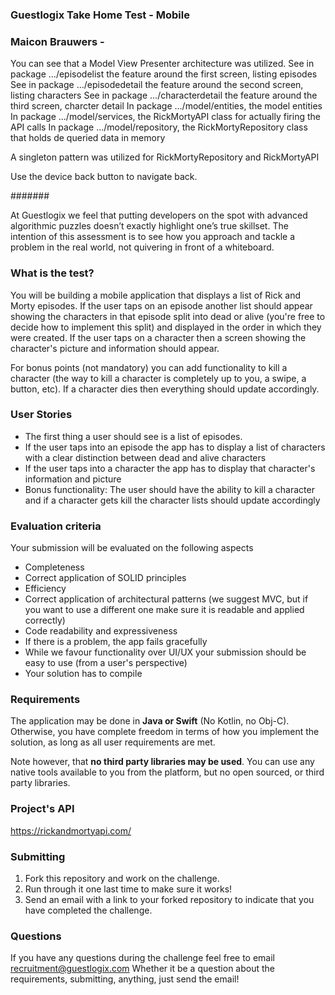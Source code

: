 ### Guestlogix Take Home Test - Mobile


### Maicon Brauwers - ###

You can see that a Model View Presenter architecture was utilized.
See in package .../episodelist the feature around the first screen, listing episodes
See in package .../episodedetail the feature around the second screen, listing characters
See in package .../characterdetail the feature around the third screen, charcter detail
In package .../model/entities, the model entities
In package .../model/services, the RickMortyAPI class for actually firing the API calls
In package .../model/repository, the RickMortyRepository class that holds de queried data in memory

A singleton pattern was utilized for RickMortyRepository and RickMortyAPI

Use the device back button to navigate back.

#######

At Guestlogix we feel that putting developers on the spot with advanced algorithmic puzzles doesn’t exactly highlight one’s true skillset. The intention of this assessment is to see how you approach and tackle a problem in the real world, not quivering in front of a whiteboard.

### What is the test?

You will be building a mobile application that displays a list of Rick and Morty episodes. If the user taps on an episode another list should appear showing the characters in that episode split into dead or alive (you're free to decide how to implement this split) and displayed in the order in which they were created. If the user taps on a character then a screen showing the character's picture and information should appear.

For bonus points (not mandatory) you can add functionality to kill a character (the way to kill a character is completely up to you, a swipe, a button, etc). If a character dies then everything should update accordingly.

### User Stories

* The first thing a user should see is a list of episodes.
* If the user taps into an episode the app has to display a list of characters with a clear distinction between dead and alive characters
* If the user taps into a character the app has to display that character's information and picture
* Bonus functionality: The user should have the ability to kill a character and if a character gets kill the character lists should update accordingly

### Evaluation criteria

Your submission will be evaluated on the following aspects

   * Completeness
   * Correct application of SOLID principles
   * Efficiency
   * Correct application of architectural patterns (we suggest MVC, but if you want to use a different one make sure it is readable and applied correctly)
   * Code readability and expressiveness
   * If there is a problem, the app fails gracefully
   * While we favour functionality over UI/UX your submission should be easy to use (from a user's perspective)
   * Your solution has to compile

### Requirements

The application may be done in **Java or Swift** (No Kotlin, no Obj-C). Otherwise, you have complete freedom in terms of how you implement the solution, as long as all user requirements are met.

Note however, that **no third party libraries may be used**. You can use any native tools available to you from the platform, but no open sourced, or third party libraries.

### Project's API

https://rickandmortyapi.com/

### Submitting

1. Fork this repository and work on the challenge.
2. Run through it one last time to make sure it works!
3. Send an email with a link to your forked repository to indicate that you have completed the challenge.

### Questions

If you have any questions during the challenge feel free to email recruitment@guestlogix.com Whether it be a question about the requirements, submitting, anything, just send the email!

